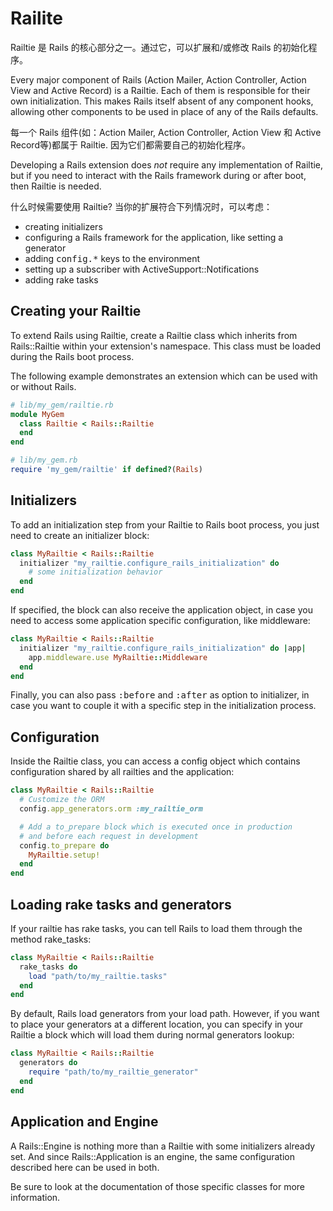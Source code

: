 # Railite

Railtie 是 Rails 的核心部分之一。通过它，可以扩展和/或修改 Rails 的初始化程序。

Every major component of Rails (Action Mailer, Action Controller,
Action View and Active Record) is a Railtie. Each of
them is responsible for their own initialization. This makes Rails itself
absent of any component hooks, allowing other components to be used in
place of any of the Rails defaults.

每一个 Rails 组件(如：Action Mailer, Action Controller,
Action View 和 Active Record等)都属于 Railtie. 因为它们都需要自己的初始化程序。

Developing a Rails extension does _not_ require any implementation of
Railtie, but if you need to interact with the Rails framework during
or after boot, then Railtie is needed.

什么时候需要使用 Railtie? 当你的扩展符合下列情况时，可以考虑：

* creating initializers
* configuring a Rails framework for the application, like setting a generator
* adding <tt>config.*</tt> keys to the environment
* setting up a subscriber with ActiveSupport::Notifications
* adding rake tasks

## Creating your Railtie

To extend Rails using Railtie, create a Railtie class which inherits
from Rails::Railtie within your extension's namespace. This class must be
loaded during the Rails boot process.

The following example demonstrates an extension which can be used with or without Rails.

```ruby
# lib/my_gem/railtie.rb
module MyGem
  class Railtie < Rails::Railtie
  end
end

# lib/my_gem.rb
require 'my_gem/railtie' if defined?(Rails)
```

## Initializers

To add an initialization step from your Railtie to Rails boot process, you just need
to create an initializer block:

```ruby
class MyRailtie < Rails::Railtie
  initializer "my_railtie.configure_rails_initialization" do
    # some initialization behavior
  end
end
```

If specified, the block can also receive the application object, in case you
need to access some application specific configuration, like middleware:

```ruby
class MyRailtie < Rails::Railtie
  initializer "my_railtie.configure_rails_initialization" do |app|
    app.middleware.use MyRailtie::Middleware
  end
end
```

Finally, you can also pass <tt>:before</tt> and <tt>:after</tt> as option to initializer,
in case you want to couple it with a specific step in the initialization process.

## Configuration

Inside the Railtie class, you can access a config object which contains configuration
shared by all railties and the application:

```ruby
class MyRailtie < Rails::Railtie
  # Customize the ORM
  config.app_generators.orm :my_railtie_orm

  # Add a to_prepare block which is executed once in production
  # and before each request in development
  config.to_prepare do
    MyRailtie.setup!
  end
end
```

## Loading rake tasks and generators

If your railtie has rake tasks, you can tell Rails to load them through the method
rake_tasks:

```ruby
class MyRailtie < Rails::Railtie
  rake_tasks do
    load "path/to/my_railtie.tasks"
  end
end
```

By default, Rails load generators from your load path. However, if you want to place
your generators at a different location, you can specify in your Railtie a block which
will load them during normal generators lookup:

```ruby
class MyRailtie < Rails::Railtie
  generators do
    require "path/to/my_railtie_generator"
  end
end
```

## Application and Engine

A Rails::Engine is nothing more than a Railtie with some initializers already set.
And since Rails::Application is an engine, the same configuration described here
can be used in both.

Be sure to look at the documentation of those specific classes for more information.
